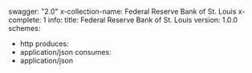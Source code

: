 swagger: "2.0"
x-collection-name: Federal Reserve Bank of St. Louis
x-complete: 1
info:
  title: Federal Reserve Bank of St. Louis
  version: 1.0.0
schemes:
- http
produces:
- application/json
consumes:
- application/json